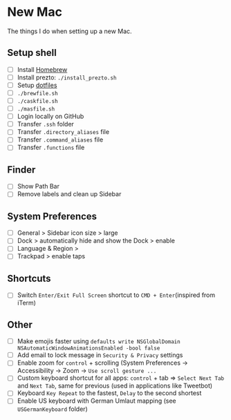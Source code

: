 # New Mac
The things I do when setting up a new Mac.

## Setup shell
- [ ] Install [Homebrew](https://brew.sh)
- [ ] Install prezto: `./install_prezto.sh`
- [ ] Setup [dotfiles](https://github.com/cansurmeli/dotfiles)
- [ ] `./brewfile.sh`
- [ ] `./caskfile.sh`
- [ ] `./masfile.sh`
- [ ] Login locally on GitHub
- [ ] Transfer `.ssh` folder
- [ ] Transfer `.directory_aliases` file
- [ ] Transfer `.command_aliases` file
- [ ] Transfer `.functions` file

## Finder
- [ ] Show Path Bar
- [ ] Remove labels and clean up Sidebar

## System Preferences
- [ ] General > Sidebar icon size > large
- [ ] Dock > automatically hide and show the Dock > enable
- [ ] Language & Region >
- [ ] Trackpad > enable taps

## Shortcuts
- [ ] Switch `Enter/Exit Full Screen` shortcut to `CMD + Enter`(inspired from iTerm)

## Other
- [ ] Make emojis faster using `defaults write NSGlobalDomain NSAutomaticWindowAnimationsEnabled -bool false`
- [ ] Add email to lock message in `Security & Privacy` settings
- [ ] Enable zoom for `control` + scrolling (System Preferences -> Accessibility -> Zoom -> `Use scroll gesture ...`
- [ ] Custom keyboard shortcut for all apps: `control` + tab => `Select Next Tab` and `Next Tab`, same for previous (used in applications like Tweetbot)
- [ ] Keyboard `Key Repeat` to the fastest, `Delay` to the second shortest
- [ ] Enable US keyboard with German Umlaut mapping (see `USGermanKeyboard` folder)